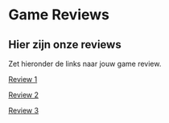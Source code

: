 # Game Reviews

## Hier zijn onze reviews

Zet hieronder de links naar jouw game review.

[Review 1](Review1.md)

[Review 2](Review2.md)

[Review 3](Review-3.md)
